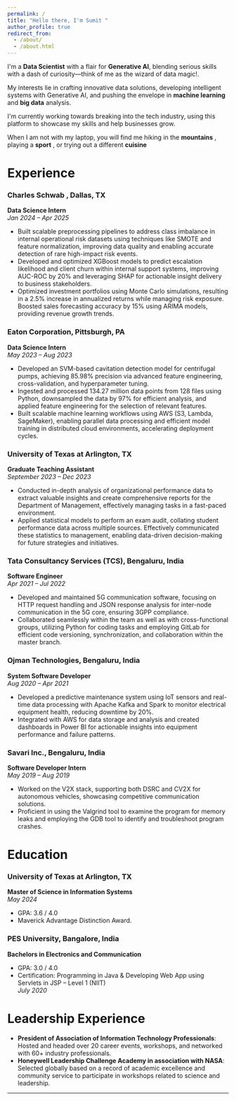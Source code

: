 ```yaml
---
permalink: /
title: "Hello there, I'm Sumit "
author_profile: true
redirect_from: 
  - /about/
  - /about.html
---
```



I'm a **Data Scientist** with a flair for **Generative AI**, blending serious skills with a dash of curiosity—think of me as the wizard of data magic!.

My interests lie in crafting innovative data solutions, developing intelligent systems with Generative AI, and pushing the envelope in **machine learning** and **big data** analysis.

I'm currently working towards breaking into the tech industry, using this platform to showcase my skills and help businesses grow.

When I am not with my laptop, you will find me hiking in the **mountains** , playing a **sport**  , or trying out a different **cuisine** 

# Experience

### Charles Schwab , Dallas, TX
**Data Science Intern**  
*Jan 2024 – Apr 2025*  
- Built scalable preprocessing pipelines to address class imbalance in internal operational risk datasets using techniques like
SMOTE and feature normalization, improving data quality and enabling accurate detection of rare high-impact risk events.
- Developed and optimized XGBoost models to predict escalation likelihood and client churn within internal support systems,
improving AUC-ROC by 20% and leveraging SHAP for actionable insight delivery to business stakeholders.
- Optimized investment portfolios using Monte Carlo simulations, resulting in a 2.5% increase in annualized returns while
managing risk exposure. Boosted sales forecasting accuracy by 15% using ARIMA models, providing revenue growth trends.

### Eaton Corporation, Pittsburgh, PA
**Data Science Intern**  
*May 2023 – Aug 2023*  
- Developed an SVM-based cavitation detection model for centrifugal pumps, achieving 85.98% precision via advanced feature
engineering, cross-validation, and hyperparameter tuning.
- Ingested and processed 134.27 million data points from 128 files using Python, downsampled the data by 97% for efficient
analysis, and applied feature engineering for the selection of relevant features.
- Built scalable machine learning workflows using AWS (S3, Lambda, SageMaker), enabling parallel data processing and
efficient model training in distributed cloud environments, accelerating deployment cycles.

### University of Texas at Arlington, TX
**Graduate Teaching Assistant**  
*September 2023 – Dec 2023*  
- Conducted in-depth analysis of organizational performance data to extract valuable insights and create comprehensive reports for the Department of Management, effectively managing tasks in a fast-paced environment.
- Applied statistical models to perform an exam audit, collating student performance data across multiple sources. Effectively communicated these statistics to management, enabling data-driven decision-making for future strategies and initiatives.

### Tata Consultancy Services (TCS), Bengaluru, India
**Software Engineer**  
*Apr 2021 – Jul 2022*  
- Developed and maintained 5G communication software, focusing on HTTP request handling and JSON response analysis for inter-node communication in the 5G core, ensuring 3GPP compliance.
- Collaborated seamlessly within the team as well as with cross-functional groups, utilizing Python for coding tasks and employing GitLab for efficient code versioning, synchronization, and collaboration within the master branch.

### Ojman Technologies, Bengaluru, India
**System Software Developer**  
*Aug 2020 – Apr 2021*  
- Developed a predictive maintenance system using IoT sensors and real-time data processing with Apache Kafka and Spark to monitor electrical equipment health, reducing downtime by 20%.
- Integrated with AWS for data storage and analysis and created dashboards in Power BI for actionable insights into equipment performance and failure patterns.

### Savari Inc., Bengaluru, India
**Software Developer Intern**  
*May 2019 – Aug 2019*  
- Worked on the V2X stack, supporting both DSRC and CV2X for autonomous vehicles, showcasing competitive communication solutions.
- Proficient in using the Valgrind tool to examine the program for memory leaks and employing the GDB tool to identify and troubleshoot program crashes.

# Education

### University of Texas at Arlington, TX
**Master of Science in Information Systems**  
*May 2024*  
- GPA: 3.6 / 4.0  
- Maverick Advantage Distinction Award.

### PES University, Bangalore, India
**Bachelors in Electronics and Communication**  
- GPA: 3.0 / 4.0  
- Certification: Programming in Java & Developing Web App using Servlets in JSP – Level 1 (NIIT)  
*July 2020*

# Leadership Experience

- **President of Association of Information Technology Professionals**: Hosted and headed over 20 career events, workshops, and networked with 60+ industry professionals.
- **Honeywell Leadership Challenge Academy in association with NASA**: Selected globally based on a record of academic excellence and community service to participate in workshops related to science and leadership.

---
